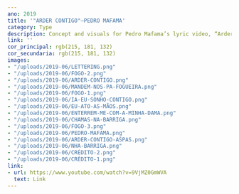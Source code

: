 ```yaml
---
ano: 2019
title: '"ARDER CONTIGO"—PEDRO MAFAMA'
category: Type
description: Concept and visuals for Pedro Mafama’s lyric video, “Arder Contigo”.
link: ''
cor_principal: rgb(215, 181, 132)
cor_secundaria: rgb(215, 181, 132)
images:
- "/uploads/2019-06/LETTERING.png"
- "/uploads/2019-06/FOGO-2.png"
- "/uploads/2019-06/ARDER-CONTIGO.png"
- "/uploads/2019-06/MANDEM-NOS-PA-FOGUEIRA.png"
- "/uploads/2019-06/FOGO-1.png"
- "/uploads/2019-06/IA-EU-SONHO-CONTIGO.png"
- "/uploads/2019-06/EU-ATO-AS-MÃOS.png"
- "/uploads/2019-06/ENTERREM-ME-COM-A-MINHA-DAMA.png"
- "/uploads/2019-06/CHAMAS-NA-BARRIGA.png"
- "/uploads/2019-06/FOGO-3.png"
- "/uploads/2019-06/PEDRO-MAFAMA.png"
- "/uploads/2019-06/ARDER-CONTIGO-ASPAS.png"
- "/uploads/2019-06/NHA-BARRIGA.png"
- "/uploads/2019-06/CRÉDITO-2.png"
- "/uploads/2019-06/CRÉDITO-1.png"
link:
- url: https://www.youtube.com/watch?v=9VjMZ0GmWVA
  text: Link
---
```

